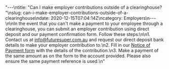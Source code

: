 "---\ntitle: \"Can I make employer contributions outside of a clearinghouse? \"\nslug: can-i-make-employer-contributions-outside-of-a-clearinghouse\ndate: 2020-12-15T07:04:14Z\ncategory: Employers\n---\n\nIn the event that you can't make a payment to your employee through a clearinghouse, you can submit an employer contribution using direct deposit and our payment confirmation form. Follow these steps:\n\n1.  Contact us at [info@futuresuper.com.au](mailto:info@futuresuper.com.au) and request our direct deposit bank details to make your employer contribution to.\n2.  Fill in our [Notice of Payment form](https://www.futuresuper.com.au/employer-notice-of-payment) with the details of the contribution.\n3.  Make a payment of the same amount as on the form to the account provided. Please also ensure the same payment reference is used.\n"